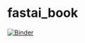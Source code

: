 # fastai_book

[![Binder](https://mybinder.org/badge_logo.svg)](https://mybinder.org/v2/gh/ValentinKasper/fastai_book/HEAD?urlpath=%2Fvoila%2Frender%2Fapp.ipynb)
